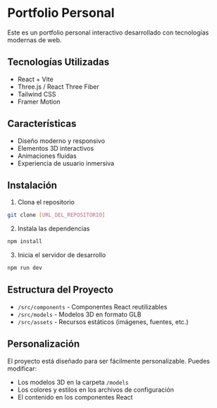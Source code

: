 # Portfolio Personal

Este es un portfolio personal interactivo desarrollado con tecnologías modernas de web.

## Tecnologías Utilizadas

- React + Vite
- Three.js / React Three Fiber
- Tailwind CSS
- Framer Motion

## Características

- Diseño moderno y responsivo
- Elementos 3D interactivos
- Animaciones fluidas
- Experiencia de usuario inmersiva

## Instalación

1. Clona el repositorio
```bash
git clone [URL_DEL_REPOSITORIO]
```

2. Instala las dependencias
```bash
npm install
```

3. Inicia el servidor de desarrollo
```bash
npm run dev
```

## Estructura del Proyecto

- `/src/components` - Componentes React reutilizables
- `/src/models` - Modelos 3D en formato GLB
- `/src/assets` - Recursos estáticos (imágenes, fuentes, etc.)

## Personalización

El proyecto está diseñado para ser fácilmente personalizable. Puedes modificar:
- Los modelos 3D en la carpeta `/models`
- Los colores y estilos en los archivos de configuración
- El contenido en los componentes React
